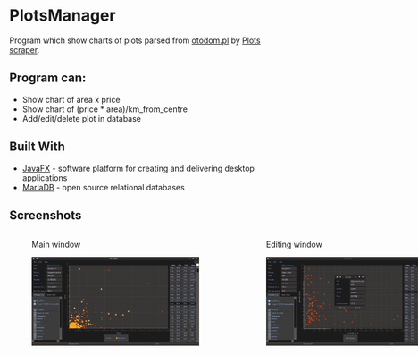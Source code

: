 # PlotsManager

Program which show charts of plots parsed from [otodom.pl](https://www.otodom.pl/) by [Plots scraper](https://github.com/Dimonium-239/Scraper).

## Program can:
- Show chart of area x price
- Show chart of (price * area)/km_from_centre
- Add/edit/delete plot in database

## Built With
* [JavaFX](https://openjfx.io/) - software platform for creating and delivering desktop applications
* [MariaDB](https://mariadb.org/) - open source relational databases

## Screenshots 
<div style="width:800px;">
    <figure class="image1" style="width:300px; float:left;">
        <figcaption>Main window</figcaption>
        <p><img src="https://github.com/Dimonium-239/PlotsManager/blob/master/Screenshots/MainWindowPlots.png" width="300px" alt="Main window"></p>
    </figure>
    <figure class="image2" style="width:300px; float:right;">
        <figcaption>Editing window</figcaption>
        <p><img src="https://github.com/Dimonium-239/PlotsManager/blob/master/Screenshots/EditPlotPlots.png" width="300px" alt="Editing window"></p>
    </figure>
</div>
